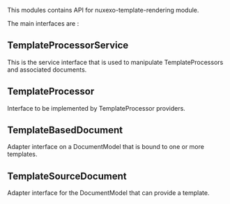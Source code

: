 This modules contains API for nuxexo-template-rendering module.

The main interfaces are :

## TemplateProcessorService

This is the service interface that is used to manipulate TemplateProcessors and associated documents.

## TemplateProcessor

Interface to be implemented by TemplateProcessor providers.

## TemplateBasedDocument

Adapter interface on a DocumentModel that is bound to one or more templates.

## TemplateSourceDocument

Adapter interface for the DocumentModel that can provide a template.
